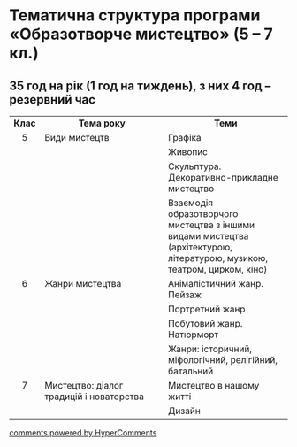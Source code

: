 <div id="hypercomments_widget" class="js-hypercomments-widget invisible"></div>

# Тематична структура програми «Образотворче мистецтво» (5 – 7 кл.)

## 35 год на рік (1 год на тиждень), з них 4 год – резервний час

<table>
  <tr>
    <td width="10%" align="center"><b>Клас</b></td>
    <td width="45%" align="center"><b>Тема року</b></td>
    <td width="45%" align="center"><b>Теми</b></td>
  </tr>
<tr>
	<td width="10%" style="vertical-align:top !important;" align="center" rowspan="4">5</td>
	<td width="45%" style="vertical-align:top !important;" rowspan="4">Види мистецтв</td>
	<td width="45%" style="vertical-align:top !important;">Графіка</td>
</tr>
<tr>
	<td width="45%" style="vertical-align:top !important;">Живопис</td>
</tr>
<tr>
	<td width="45%" style="vertical-align:top !important;">Скульптура. Декоративно-прикладне мистецтво</td>
</tr>
<tr>
	<td width="45%" style="vertical-align:top !important;">Взаємодія образотворчого мистецтва з іншими видами мистецтва (архітектурою, літературою, музикою, театром, цирком, кіно)</td>	
</tr>
<tr>
	<td width="10%" style="vertical-align:top !important;" align="center" rowspan="4">6</td>
	<td width="45%" style="vertical-align:top !important;" rowspan="4">Жанри мистецтва</td>
	<td width="45%" style="vertical-align:top !important;">Анімалістичний жанр. Пейзаж</td>
</tr>
<tr>
	<td width="45%" style="vertical-align:top !important;">Портретний жанр</td>
</tr>
<tr>
	<td width="45%" style="vertical-align:top !important;">Побутовий жанр. Натюрморт</td>
</tr>
<tr>
	<td width="45%" style="vertical-align:top !important;">Жанри: історичний, міфологічний, релігійний, батальний</td>	
</tr>
<tr>
	<td width="10%" style="vertical-align:top !important;" align="center" rowspan="2">7</td>
	<td width="45%" style="vertical-align:top !important;" rowspan="2">Мистецтво: діалог традицій і новаторства</td>
	<td width="45%" style="vertical-align:top !important;">Мистецтво в нашому житті</td>
</tr>
<tr>
	<td width="45%" style="vertical-align:top !important;">Дизайн</td>
</tr>
</table>

<div class="js-hypercomments-container">
<a href="http://hypercomments.com" class="hc-link" title="comments widget">comments powered by HyperComments</a>
</div>